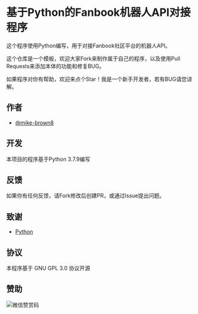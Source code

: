 # 基于Python的Fanbook机器人API对接程序

这个程序使用Python编写，用于对接Fanbook社区平台的机器人API。

这个仓库是一个模板，欢迎大家Fork来制作属于自己的程序，以及使用Pull Requests来添加本体的功能和修复BUG。

如果程序对你有帮助，欢迎来点个Star！我是一个新手开发者，若有BUG请您谅解。

## 作者

- [@mike-brown8](https://github.com/mike-brown8/)

## 开发

本项目的程序基于Python 3.7.9编写

## 反馈

如果你有任何反馈，请Fork修改后创建PR，或通过Issue提出问题。

## 致谢

- [Python](https://www.python.org/)

## 协议

本程序基于 GNU GPL 3.0 协议开源

## 赞助

![微信赞赏码](https://supportme.709000.xyz/mm_reward_qrcode_1707987997934.png)

